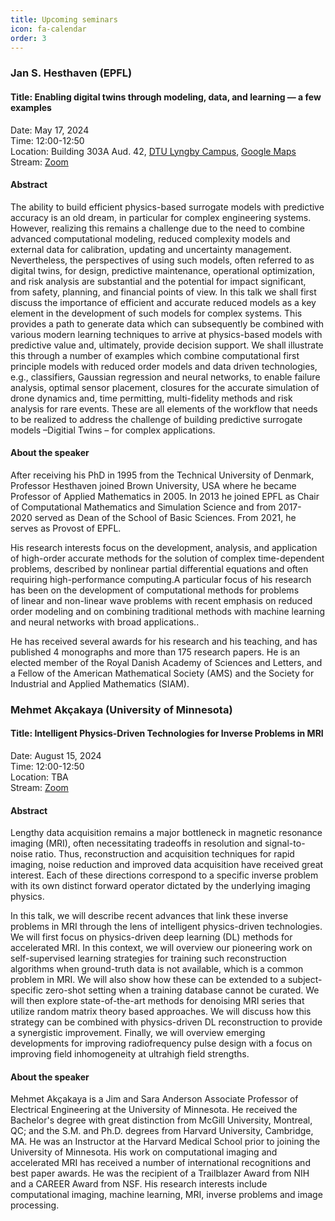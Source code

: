 ```yaml
---
title: Upcoming seminars
icon: fa-calendar
order: 3
---
```



### Jan S. Hesthaven (EPFL)

#### Title: Enabling digital twins through modeling, data, and learning — a few examples


Date: May 17, 2024    
Time: 12:00-12:50    
Location: Building 303A Aud. 42, [DTU Lyngby Campus](https://www.dtu.dk/english/about/campuses/dtu-lyngby-campus), [Google Maps](https://goo.gl/maps/3y2yCAkG5wcdJFcc6)      
Stream: [Zoom](https://dtumods.github.io/zoom)   

#### Abstract

The ability to build efficient physics-based surrogate models with predictive accuracy is an old dream, in particular for complex engineering systems. However, realizing this remains a challenge due to the need to combine advanced computational modeling, reduced complexity models and external data for calibration, updating and uncertainty management. Nevertheless, the perspectives of using such models, often referred to as digital twins, for design, predictive maintenance, operational optimization, and risk analysis are substantial and the potential for impact significant, from safety, planning, and financial points of view. 
In this talk we shall first discuss the importance of efficient and accurate reduced models as a key element in the development of such models for complex systems. This provides a path to generate data which can subsequently be combined with various modern learning techniques to arrive at physics-based models with predictive value and, ultimately, provide decision support.
We shall illustrate this through a number of examples which combine computational first principle models with reduced order models and data driven technologies, e.g., classifiers, Gaussian regression and neural networks, to enable failure analysis, optimal sensor placement, closures for the accurate simulation of drone dynamics and, time permitting, multi-fidelity methods and risk analysis for rare events. 
These are all elements of the workflow that needs to be realized to address the challenge of building predictive surrogate models –Digitial Twins – for complex applications.


#### About the speaker

After receiving his PhD in 1995 from the Technical University of Denmark, Professor Hesthaven joined Brown University, USA where he became Professor of Applied Mathematics in 2005. In 2013 he joined EPFL as Chair of Computational Mathematics and Simulation Science and from 2017-2020 served as Dean of the School of Basic Sciences. From 2021, he serves as Provost of EPFL.

His research interests focus on the development, analysis, and application of high-order accurate methods for the solution of complex time-dependent problems, described by nonlinear partial differential equations and often requiring high-performance computing.A particular focus of his research has been on the development of computational methods for problems of linear and non-linear wave problems with recent emphasis on reduced order modeling and on combining traditional methods with machine learning and neural networks with broad applications..

He has received several awards for his research and his teaching, and has published 4 monographs and more than 175 research papers. He is an elected member of the Royal Danish Academy of Sciences and Letters, and a Fellow of the American Mathematical Society (AMS) and the Society for Industrial and Applied Mathematics (SIAM).


### Mehmet Akçakaya (University of Minnesota)

#### Title: Intelligent Physics-Driven Technologies for Inverse Problems in MRI

Date: August 15, 2024    
Time: 12:00-12:50    
Location: TBA    
Stream: [Zoom](https://dtumods.github.io/zoom)   

#### Abstract

 Lengthy data acquisition remains a major bottleneck in magnetic resonance imaging (MRI), often necessitating tradeoffs in resolution and signal-to-noise ratio. Thus, reconstruction and acquisition techniques for rapid imaging, noise reduction and improved data acquisition have received great interest. Each of these directions correspond to a specific inverse problem with its own distinct forward operator dictated by the underlying imaging physics.

In this talk, we will describe recent advances that link these inverse problems in MRI through the lens of intelligent physics-driven technologies. We will first focus on physics-driven deep learning (DL) methods for accelerated MRI. In this context, we will overview our pioneering work on self-supervised learning strategies for training such reconstruction algorithms when ground-truth data is not available, which is a common problem in MRI. We will also show how these can be extended to a subject-specific zero-shot setting when a training database cannot be curated. We will then explore state-of-the-art methods for denoising MRI series that utilize random matrix theory based approaches. We will discuss how this strategy can be combined with physics-driven DL reconstruction to provide a synergistic improvement. Finally, we will overview emerging developments for improving radiofrequency pulse design with a focus on improving field inhomogeneity at ultrahigh field strengths.

#### About the speaker

Mehmet Akçakaya is a Jim and Sara Anderson Associate Professor of Electrical Engineering at the University of Minnesota. He received the Bachelor's degree with great distinction from McGill University, Montreal, QC; and the S.M. and Ph.D. degrees from Harvard University, Cambridge, MA. He was an Instructor at the Harvard Medical School prior to joining the University of Minnesota. His work on computational imaging and accelerated MRI has received a number of international recognitions and best paper awards. He was the recipient of a Trailblazer Award from NIH and a CAREER Award from NSF. His research interests include computational imaging, machine learning, MRI, inverse problems and image processing.



